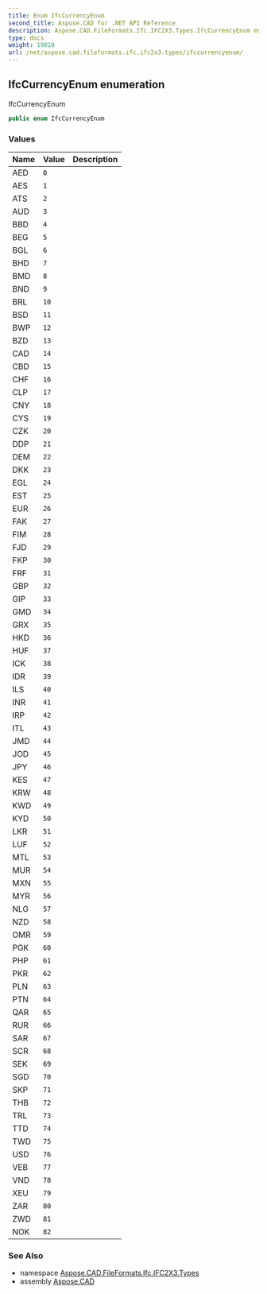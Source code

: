 ```yaml
---
title: Enum IfcCurrencyEnum
second_title: Aspose.CAD for .NET API Reference
description: Aspose.CAD.FileFormats.Ifc.IFC2X3.Types.IfcCurrencyEnum enum. IfcCurrencyEnum
type: docs
weight: 19010
url: /net/aspose.cad.fileformats.ifc.ifc2x3.types/ifccurrencyenum/
---
```

## IfcCurrencyEnum enumeration

IfcCurrencyEnum

```csharp
public enum IfcCurrencyEnum
```

### Values

| Name | Value | Description |
| --- | --- | --- |
| AED | `0` |  |
| AES | `1` |  |
| ATS | `2` |  |
| AUD | `3` |  |
| BBD | `4` |  |
| BEG | `5` |  |
| BGL | `6` |  |
| BHD | `7` |  |
| BMD | `8` |  |
| BND | `9` |  |
| BRL | `10` |  |
| BSD | `11` |  |
| BWP | `12` |  |
| BZD | `13` |  |
| CAD | `14` |  |
| CBD | `15` |  |
| CHF | `16` |  |
| CLP | `17` |  |
| CNY | `18` |  |
| CYS | `19` |  |
| CZK | `20` |  |
| DDP | `21` |  |
| DEM | `22` |  |
| DKK | `23` |  |
| EGL | `24` |  |
| EST | `25` |  |
| EUR | `26` |  |
| FAK | `27` |  |
| FIM | `28` |  |
| FJD | `29` |  |
| FKP | `30` |  |
| FRF | `31` |  |
| GBP | `32` |  |
| GIP | `33` |  |
| GMD | `34` |  |
| GRX | `35` |  |
| HKD | `36` |  |
| HUF | `37` |  |
| ICK | `38` |  |
| IDR | `39` |  |
| ILS | `40` |  |
| INR | `41` |  |
| IRP | `42` |  |
| ITL | `43` |  |
| JMD | `44` |  |
| JOD | `45` |  |
| JPY | `46` |  |
| KES | `47` |  |
| KRW | `48` |  |
| KWD | `49` |  |
| KYD | `50` |  |
| LKR | `51` |  |
| LUF | `52` |  |
| MTL | `53` |  |
| MUR | `54` |  |
| MXN | `55` |  |
| MYR | `56` |  |
| NLG | `57` |  |
| NZD | `58` |  |
| OMR | `59` |  |
| PGK | `60` |  |
| PHP | `61` |  |
| PKR | `62` |  |
| PLN | `63` |  |
| PTN | `64` |  |
| QAR | `65` |  |
| RUR | `66` |  |
| SAR | `67` |  |
| SCR | `68` |  |
| SEK | `69` |  |
| SGD | `70` |  |
| SKP | `71` |  |
| THB | `72` |  |
| TRL | `73` |  |
| TTD | `74` |  |
| TWD | `75` |  |
| USD | `76` |  |
| VEB | `77` |  |
| VND | `78` |  |
| XEU | `79` |  |
| ZAR | `80` |  |
| ZWD | `81` |  |
| NOK | `82` |  |

### See Also

* namespace [Aspose.CAD.FileFormats.Ifc.IFC2X3.Types](../../aspose.cad.fileformats.ifc.ifc2x3.types/)
* assembly [Aspose.CAD](../../)


